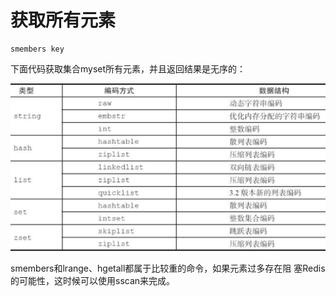 # 获取所有元素

```text
smembers key
```

下面代码获取集合myset所有元素，并且返回结果是无序的：

![](../../.gitbook/assets/image%20%2898%29.png)

smembers和lrange、hgetall都属于比较重的命令，如果元素过多存在阻 塞Redis的可能性，这时候可以使用sscan来完成。

